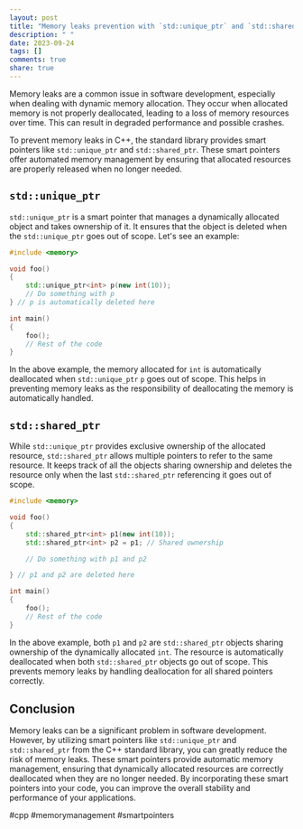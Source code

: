 ```yaml
---
layout: post
title: "Memory leaks prevention with `std::unique_ptr` and `std::shared_ptr`"
description: " "
date: 2023-09-24
tags: []
comments: true
share: true
---
```


Memory leaks are a common issue in software development, especially when dealing with dynamic memory allocation. They occur when allocated memory is not properly deallocated, leading to a loss of memory resources over time. This can result in degraded performance and possible crashes.

To prevent memory leaks in C++, the standard library provides smart pointers like `std::unique_ptr` and `std::shared_ptr`. These smart pointers offer automated memory management by ensuring that allocated resources are properly released when no longer needed.

## `std::unique_ptr`

`std::unique_ptr` is a smart pointer that manages a dynamically allocated object and takes ownership of it. It ensures that the object is deleted when the `std::unique_ptr` goes out of scope. Let's see an example:

```cpp
#include <memory>

void foo()
{
    std::unique_ptr<int> p(new int(10));
    // Do something with p
} // p is automatically deleted here

int main()
{
    foo();
    // Rest of the code
}
```

In the above example, the memory allocated for `int` is automatically deallocated when `std::unique_ptr` `p` goes out of scope. This helps in preventing memory leaks as the responsibility of deallocating the memory is automatically handled.

## `std::shared_ptr`

While `std::unique_ptr` provides exclusive ownership of the allocated resource, `std::shared_ptr` allows multiple pointers to refer to the same resource. It keeps track of all the objects sharing ownership and deletes the resource only when the last `std::shared_ptr` referencing it goes out of scope.

```cpp
#include <memory>

void foo()
{
    std::shared_ptr<int> p1(new int(10));
    std::shared_ptr<int> p2 = p1; // Shared ownership

    // Do something with p1 and p2

} // p1 and p2 are deleted here

int main()
{
    foo();
    // Rest of the code
}
```

In the above example, both `p1` and `p2` are `std::shared_ptr` objects sharing ownership of the dynamically allocated `int`. The resource is automatically deallocated when both `std::shared_ptr` objects go out of scope. This prevents memory leaks by handling deallocation for all shared pointers correctly.

## Conclusion

Memory leaks can be a significant problem in software development. However, by utilizing smart pointers like `std::unique_ptr` and `std::shared_ptr` from the C++ standard library, you can greatly reduce the risk of memory leaks. These smart pointers provide automatic memory management, ensuring that dynamically allocated resources are correctly deallocated when they are no longer needed. By incorporating these smart pointers into your code, you can improve the overall stability and performance of your applications.

#cpp #memorymanagement #smartpointers